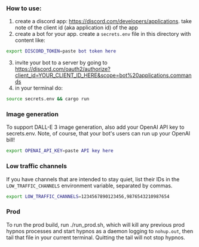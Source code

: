 ### How to use:

1. create a discord app: https://discord.com/developers/applications. take note of the client id (aka application id) of the app
2. create a bot for your app. create a `secrets.env` file in this directory with content like:

```bash
export DISCORD_TOKEN=paste bot token here
```

3. invite your bot to a server by going to https://discord.com/oauth2/authorize?client_id=YOUR_CLIENT_ID_HERE&scope=bot%20applications.commands
4. in your terminal do:

```bash
source secrets.env && cargo run
```

### Image generation

To support DALL-E 3 image generation, also add your OpenAI API key to secrets.env. Note, of course, that your bot's users can run up your OpenAI bill!

```bash
export OPENAI_API_KEY=paste API key here
```

### Low traffic channels

If you have channels that are intended to stay quiet, list their IDs in the
`LOW_TRAFFIC_CHANNELS` environment variable, separated by commas.

```bash
export LOW_TRAFFIC_CHANNELS=1234567890123456,9876543210987654
```

### Prod

To run the prod build, run ./run_prod.sh, which will kill any previous prod hypnos processes and start hypnos as a daemon logging to `nohup.out`, then tail that file in your current terminal. Quitting the tail will not stop hypnos.
